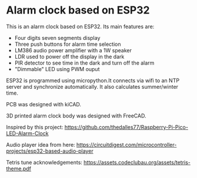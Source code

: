 # Alarm clock based on ESP32

This is an alarm clock based on ESP32. Its main features are:

- Four digits seven segments display
- Three push buttons for alarm time selection
- LM386 audio power amplifier with a 1W speaker
- LDR used to power off the display in the dark
- PIR detector to see time in the dark and turn off the alarm 
- "Dimmable" LED using PWM ouput


ESP32 is programmed using micropython.It connects via wifi to an NTP server and synchronize automatically. It also calculates summer/winter time. 

PCB was designed with kiCAD. 

3D printed alarm clock body was designed with FreeCAD. 

Inspired by this project: https://github.com/thedalles77/Raspberry-Pi-Pico-LED-Alarm-Clock

Audio player idea from here: https://circuitdigest.com/microcontroller-projects/esp32-based-audio-player

Tetris tune acknowledgements: https://assets.codeclubau.org/assets/tetris-theme.pdf

